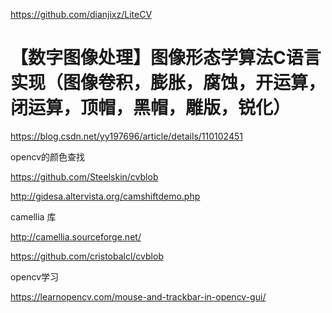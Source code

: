  

https://github.com/dianjixz/LiteCV

# 【数字图像处理】图像形态学算法C语言实现（图像卷积，膨胀，腐蚀，开运算，闭运算，顶帽，黑帽，雕版，锐化）

https://blog.csdn.net/yy197696/article/details/110102451



opencv的颜色查找

https://github.com/Steelskin/cvblob



http://gidesa.altervista.org/camshiftdemo.php



camellia 库

http://camellia.sourceforge.net/



https://github.com/cristobalcl/cvblob

opencv学习

https://learnopencv.com/mouse-and-trackbar-in-opencv-gui/